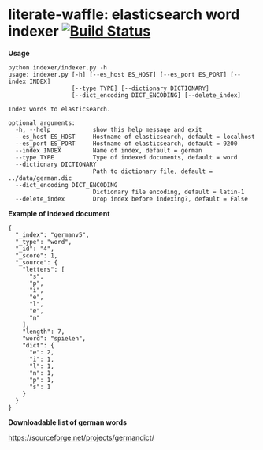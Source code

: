 # literate-waffle: elasticsearch word indexer  [![Build Status](https://travis-ci.org/zbigniewz/literate-waffle.svg?branch=master)](https://travis-ci.org/zbigniewz/literate-waffle)

**Usage**

```
python indexer/indexer.py -h
usage: indexer.py [-h] [--es_host ES_HOST] [--es_port ES_PORT] [--index INDEX]
                  [--type TYPE] [--dictionary DICTIONARY]
                  [--dict_encoding DICT_ENCODING] [--delete_index]

Index words to elasticsearch.

optional arguments:
  -h, --help            show this help message and exit
  --es_host ES_HOST     Hostname of elasticsearch, default = localhost
  --es_port ES_PORT     Hostname of elasticsearch, default = 9200
  --index INDEX         Name of index, default = german
  --type TYPE           Type of indexed documents, default = word
  --dictionary DICTIONARY
                        Path to dictionary file, default = ../data/german.dic
  --dict_encoding DICT_ENCODING
                        Dictionary file encoding, default = latin-1
  --delete_index        Drop index before indexing?, default = False
```



**Example of indexed document**
```
{
  "_index": "germanv5",
  "_type": "word",
  "_id": "4",
  "_score": 1,
  "_source": {
    "letters": [
      "s",
      "p",
      "i",
      "e",
      "l",
      "e",
      "n"
    ],
    "length": 7,
    "word": "spielen",
    "dict": {
      "e": 2,
      "i": 1,
      "l": 1,
      "n": 1,
      "p": 1,
      "s": 1
    }
  }
}
```



**Downloadable list of german words**

https://sourceforge.net/projects/germandict/

